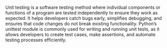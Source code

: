 Unit testing is a software testing method where individual components or functions of a program are tested independently to ensure they work as expected. It helps developers catch bugs early, simplifies debugging, and ensures that code changes do not break existing functionality. Python’s unittest module is commonly used for writing and running unit tests, as it allows developers to create test cases, make assertions, and automate testing processes efficiently.